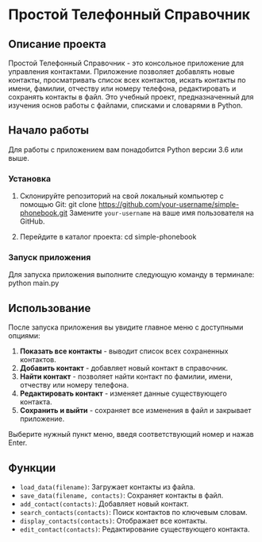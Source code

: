 # Простой Телефонный Справочник

## Описание проекта

Простой Телефонный Справочник - это консольное приложение для управления контактами. Приложение позволяет добавлять новые контакты, просматривать список всех контактов, искать контакты по имени, фамилии, отчеству или номеру телефона, редактировать и сохранять контакты в файл. Это учебный проект, предназначенный для изучения основ работы с файлами, списками и словарями в Python.

## Начало работы

Для работы с приложением вам понадобится Python версии 3.6 или выше.

### Установка

1. Склонируйте репозиторий на свой локальный компьютер с помощью Git:
git clone https://github.com/your-username/simple-phonebook.git
Замените `your-username` на ваше имя пользователя на GitHub.

2. Перейдите в каталог проекта:
cd simple-phonebook

### Запуск приложения

Для запуска приложения выполните следующую команду в терминале:
python main.py

## Использование

После запуска приложения вы увидите главное меню с доступными опциями:

1. **Показать все контакты** - выводит список всех сохраненных контактов.
2. **Добавить контакт** - добавляет новый контакт в справочник.
3. **Найти контакт** - позволяет найти контакт по фамилии, имени, отчеству или номеру телефона.
4. **Редактировать контакт** - изменяет данные существующего контакта.
5. **Сохранить и выйти** - сохраняет все изменения в файл и закрывает приложение.

Выберите нужный пункт меню, введя соответствующий номер и нажав Enter.

## Функции

- `load_data(filename)`: Загружает контакты из файла.
- `save_data(filename, contacts)`: Сохраняет контакты в файл.
- `add_contact(contacts)`: Добавляет новый контакт.
- `search_contacts(contacts)`: Поиск контактов по ключевым словам.
- `display_contacts(contacts)`: Отображает все контакты.
- `edit_contact(contacts)`: Редактирование существующего контакта.


